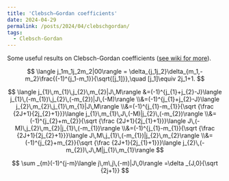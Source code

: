 ```yaml
---
title: 'Clebsch–Gordan coefficients'
date: 2024-04-29
permalink: /posts/2024/04/clebschgordan/
tags:
  - Clebsch-Gordan
---
```


Some useful results on Clebsch-Gordan coefficients ([see wiki for more](https://en.wikipedia.org/wiki/Clebsch%E2%80%93Gordan_coefficients)).

$$
\langle j_1m_1j_2m_2|00\rangle = \delta_{j_1j_2}\delta_{m_1,-m_2}\frac{(-1)^{j_1-m_1}}{\sqrt{[j_1]}},\quad
[j_1]\equiv 2j_1+1.
$$

$$
\langle j_{1}\,m_{1}\,j_{2}\,m_{2}|J\,M\rangle &=(-1)^{j_{1}+j_{2}-J}\langle j_{1}\,(-m_{1})\,j_{2}\,(-m_{2})|J\,(-M)\rangle \\&=(-1)^{j_{1}+j_{2}-J}\langle j_{2}\,m_{2}\,j_{1}\,m_{1}|J\,M\rangle \\&=(-1)^{j_{1}-m_{1}}{\sqrt {\frac {2J+1}{2j_{2}+1}}}\langle j_{1}\,m_{1}\,J\,(-M)|j_{2}\,(-m_{2})\rangle \\&=(-1)^{j_{2}+m_{2}}{\sqrt {\frac {2J+1}{2j_{1}+1}}}\langle J\,(-M)\,j_{2}\,m_{2}|j_{1}\,(-m_{1})\rangle \\&=(-1)^{j_{1}-m_{1}}{\sqrt {\frac {2J+1}{2j_{2}+1}}}\langle J\,M\,j_{1}\,(-m_{1})|j_{2}\,m_{2}\rangle \\&=(-1)^{j_{2}+m_{2}}{\sqrt {\frac {2J+1}{2j_{1}+1}}}\langle j_{2}\,(-m_{2})\,J\,M|j_{1}\,m_{1}\rangle
$$

$$
\sum _{m}(-1)^{j-m}\langle j\,m\,j\,(-m)|J\,0\rangle =\delta _{J,0}{\sqrt {2j+1}}
$$
